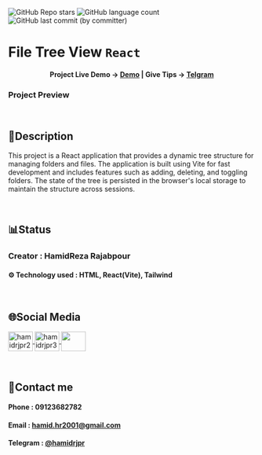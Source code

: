 ![GitHub Repo stars](https://img.shields.io/github/stars/hamidrjpr2/tree?style=flat&logo=star) ![GitHub language count](https://img.shields.io/github/languages/count/hamidrjpr2/tree?color=%23c1121f) ![GitHub last commit (by committer)](https://img.shields.io/github/last-commit/hamidrjpr2/tree)

# File Tree View `React`

<h4 align="center">
  <span>Project Live Demo -> </span>
  <a href="https://tree-theta.vercel.app/" target="_blank">Demo</a>
  |
  <span>Give Tips -> </span>
  <a href="" target="_blank">Telgram</a>
</h4>

### Project Preview

<br>

## 📃Description
  This project is a React application that provides a dynamic tree structure for managing folders and files. The application is built using Vite for fast development and includes features such as adding, deleting, and toggling folders. The   state of the tree is persisted in the browser's local storage to maintain the structure across sessions.

<br>

## 📊Status
### Creator : HamidReza Rajabpour
#### ⚙️ Technology used : HTML, React(Vite), Tailwind
<br>

## 🌐Social Media
<p align="left"> 
  <a href="https://linkedin.com/in/hamidrjpr2" target="blank">
    <img align="center" src="https://raw.githubusercontent.com/rahuldkjain/github-profile-readme-generator/master/src/images/icons/Social/linked-in-alt.svg" alt="hamidrjpr2" height="40" width="50" />
  </a>
  <a href="https://instagram.com/hamidrjpr3" target="blank">
  <img align="center" src="https://raw.githubusercontent.com/rahuldkjain/github-profile-readme-generator/master/src/images/icons/Social/instagram.svg" alt="hamidrjpr3" height="40" width="50" />
  </a>
  <a href="https://github.com/hamidrjpr2">
    <img align="center" src="https://cdn.jsdelivr.net/gh/devicons/devicon/icons/github/github-original.svg" width="50" height="40">
  </a>
</p>
<br>

## 🔰Contact me
#### Phone : 09123682782
#### Email : hamid.hr2001@gmail.com
#### Telegram : [@hamidrjpr](https://telegram.me/hamidrjpr)

